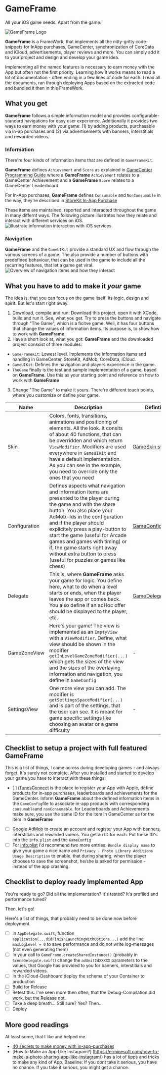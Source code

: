 # **GameFrame**
All your iOS game needs. Apart from the game.

![**GameFrame** Logo](./images/GameFrame.png)

**GameFrame** is a FrameWork, that implements all the nitty-gritty code-snippets for InApp purchases, GameCenter, synchronization of CoreData and iCloud, advertisements, player reviews and more. You can simply add it to your project and design and develop your game idea.

Implementing all the named features is necessary to earn money with the App but often not the first priority. Learning how it works means to read a lot of documentation - often ending in a few lines of code for each.
I read all the documents, ran through deploying Apps based on the extracted code and bundled it then in this FrameWork.

## What you get
**GameFrame** follows a simple information model and provides configurable-standard navigations for easy user experience. Additionally it provides two ways to earn money with your game: (1) by adding products, purchasable via in-ap purchases and (2) via advertisements with banners, interstitials and rewarded videos.

### Information
There're four kinds of information items that are defined in `GameFrameKit`.

**GameFrame** defines `Achievement` and `Score` as explained in [GameCenter Programming Guide](https://developer.apple.com/documentation/gamekit) where a **GameFrame** `Achievement` relates to a GameCenter Achievement and a **GameFrame** `Score` relates to a GameCenter Leaderboard.

For In-App purchases, **GameFrame** defines `Consumable` and `NonConsumable` in the way, they're described in [StoreKit In-App Purchase](https://developer.apple.com/documentation/storekit/in-app_purchase)

These items are maintained, reported and interacted throughout the game in many differnt ways. The following picture illustrates how they relate and interact with different services on iOS.
![illustrate information interaction with iOS services](./images/information.png)

### Navigation
**GameFrame** and the `GameUIKit` provide a standard UX and flow through the various screens of a game. The also provide a number of buttons with predefined behaviour, that can be used in the game to include all the recurring features, that let a game get viral.
![Overview of navigation items and how they interact](./images/navigation.png)

## What you have to add to make it *your* game
The idea is, that you can focus on the game itself. Its logic, design and spirit. But let's start right away.
1. Download, compile and run: Download this project, open it with XCode, build and run it. See, what you get. Try to press the buttons and navigate through "The Game", which is a ficitve game. Well, it has four buttons that change the values of information items. Its purpose is, to show how to work with **GameFrame**.
2. Have a short look at, what you got: **GameFrame** and the downloaded project conssist of three modules:
  * `GameFrameKit`: Lowest level. Implements the information items and handling in GameCenter, StoreKit, AdMob, CoreData, iCloud.
  * `GameUIKit`: Defines the navigation and players experience in the game.
  * `TheGame` finally is the test and sample implementation of a game, based on **GameFrame**. Use this as your starting point and reference on how to work with **GameFrame**
3. Change "The Game" to make it yours. There're different touch points, where you customize or define your game.

| Name | Description | Defintion | Example |
|--------|--------|--------|--------|
| Skin | Colors, fonts, transitions, animations and positioning of elements. All the look. It consits of about 40 functions, that can be overridden and which return `ViewModifier`. Modifiers are used everywhere in `GameUIKit` and have a default implementation. As you can see in the example, you need to override only the ones that you need | [GameSkin.swift](./TheGame/GameUIKit/Protocols/GameSkin.swift) | [TheGameSkin.swift](./TheGame/TheGame/Customization/TheGameSkin.swift) |
| Configuration | Defines aspects what navigation and information items are presented to the player during the game and with the share button. You also place your AdMob-Ids in the configuration and if the player should explicitely press a play-button to start the game (useful for Arcade games and games with timing) or if, the game starts right away without extra button to press (useful for puzzles or games like chess) | [GameConfig.swift](./TheGame/GameUIKit/Protocols/GameConfig.swift) | [TheGameConfig.swift](./TheGame/TheGame/Customization/TheGameConfig.swift) |
| Delegate | This is, where **GameFrame** asks your game for logic. You define here, what to do when a level starts or ends, when the player leaves the app or comes back. You also define if an adHoc offer should be displayed to the player, etc. | [GameDelegate.swift](./TheGame/GameUIKit/Protocols/GameDelegate.swift) | [TheGameDelegate.swift](./TheGame/TheGame/Customization/TheGameDelegate.swift) |
| GameZoneView | Here's your game! The view is implemented as an `EmptyView` with a `ViewModifier`. Define, what view should be shown in the modifier `getInLevelGameZoneModifier(...)` which gets the sizes of the view and the sizes of the overlaying information and navigation, you define in `GameConfig` | - | [TheGameView.swift](./TheGame/TheGame/Customization/TheGameView.swift) /  [TheGameSkin.swift@getInLevelGameZoneModifier(...)](./TheGame/TheGame/Customization/TheGameSkin.swift) |
| SettingsView | One more view you can add. The modifier is `getSettingsSpaceModifier(...)` and is part of the settings, that the user can see. It is meant for game specific settings like choosing an avatar or a game difficulty | - | [TheGameSettingsView.swift](./TheGame/TheGame/Customization/TheGameSettingsView.swift) /  [TheGameSkin.swift@getSettingsSpaceModifier(...)](./TheGame/TheGame/Customization/TheGameSkin.swift) |

## Checklist to setup a project with full featured **GameFrame**
This is a list of things, I came across during developing games - and always forget. It's surely not complete. After you installed and started to develop your game you have to interact with these things:
- [ ] [iTunesConnect](https://itunesconnect.apple.com/login) is the place to register your App with Apple, define products for in-app purchases, leaderboards and achievements for the GameCenter. Inform **GameFrame** about the defined information items in the `GameConfig`file to associate in-app products with corresponding `consumable`and `nonConsumable`. for Leaderboards and Achievements make sure, you use the same ID for the item in GameCenter as for the item in **GameFrame**
- [ ] [Google AdMob](https://developers.google.com/admob/ios/quick-start) to create an account and register your App with banners, interstitials and rewarded videos. You get an ID for each. Put these ID's into the `info.plist` and the `GameConfig`
- [ ] For [info.plist](./TheGame/TheGame/info.plist) I'd recommend two more entries: `Bundle display name` to give your game a nice name and `Privacy - Photo Library Additions Usage Description` to enable, that during sharing, when the player chooses to save the screenshot, he/she is asked for permission - instead of the app crashing.

## Checklist to deploy ready implemented App
You're ready to go? Did all the implementation? It's tested? It's profiled and performance tuned?

Then, let's go!

Here's a list of things, that probably need to be done now before deployment.
- [ ] In `AppDelegate.swift`, function `application(...didFinishLaunchingWithOptions...)` add the line `maxLogLevel = 0` to save performance and do not write log-messages (not even generating them)
- [ ] In your call to `GameFrame.createSharedInstance()` (probably in `SceneDelegate.swift`) change the `adUnitIdXXXXX` parameters to the values, that Google has provided to you for banners, interstitials and rewarded videos.
- [ ] In the iCloud-Dashboard deploy the schema of your Container to production
- [ ] Build for Release
- [ ] Retest this. I've seen more then often, that the Debug-Compilation did work, but the Release not.
- [ ] Take a deep breath... Still sure? Yes? Then...
- [ ] Deploy

## More good readings
At least some, that I like and helped me.
- [40 secrets to make money with in-app-purchases](https://www.raywenderlich.com/2700-40-secrets-to-making-money-with-in-app-purchases)
- [How to Make an App Like Instagram?] (https://erminesoft.com/how-to-make-a-photo-sharing-app-like-instagram/) has a lot of tipps and tricks to make any kind of App. Baseline: If you dont take it serious, you have no chance. If you take it serious, you might get a chance.
